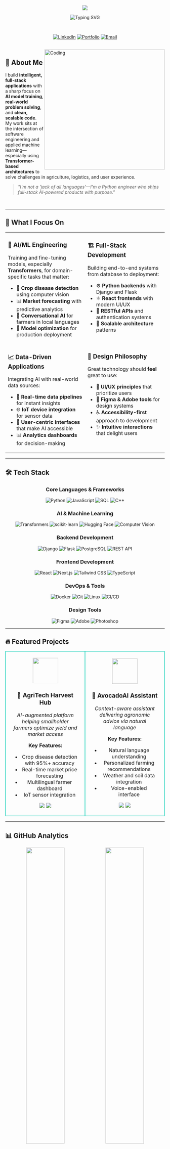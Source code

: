 <div align="center">

<img src="https://capsule-render.vercel.app/api?type=waving&color=gradient&customColorList=12,14,18&height=200&section=header&text=Philippe%20Mugisha&fontSize=50&fontColor=2DD4BF&animation=twinkling&fontAlignY=38&desc=AI%20Engineer%20%7C%20Python%20Specialist%20%7C%20Full-Stack%20Developer&descAlignY=55&descSize=16&descColor=FFFFFF" />

</div>

<div align="center">

![Typing SVG](https://readme-typing-svg.demolab.com?font=Fira+Code&weight=600&size=26&duration=2800&pause=1000&color=2DD4BF&center=true&vCenter=true&width=650&lines=Building+Intelligent+Applications;Transforming+Agriculture+with+AI;Training+Transformer+Models;Shipping+Full-Stack+AI+Products)

<br>

[![LinkedIn](https://img.shields.io/badge/LinkedIn-Connect-0A66C2?style=for-the-badge&logo=linkedin&logoColor=white)](https://www.linkedin.com/in/philippe-mugisha-934470272/)
[![Portfolio](https://img.shields.io/badge/Portfolio-Visit-14B8A6?style=for-the-badge&logo=vercel&logoColor=white)](https://philippe-kappa.vercel.app/)
[![Email](https://img.shields.io/badge/Email-Contact-EA4335?style=for-the-badge&logo=gmail&logoColor=white)](mailto:mugishaphilippe3@gmail.com)

</div>

<br>

<img align="right" alt="Coding" width="380" src="https://user-images.githubusercontent.com/74038190/229223263-cf2e4b07-2615-4f87-9c38-e37600f8381a.gif">

## 🚀 About Me

I build **intelligent, full-stack applications** with a sharp focus on **AI model training**, **real-world problem solving**, and **clean, scalable code**. My work sits at the intersection of software engineering and applied machine learning—especially using **Transformer-based architectures** to solve challenges in agriculture, logistics, and user experience.

> *"I'm not a 'jack of all languages'—I'm a Python engineer who ships full-stack AI-powered products with purpose."*

<br clear="right"/>

---

## 🧠 What I Focus On

<table>
<tr>
<td width="50%" valign="top">

### 🤖 AI/ML Engineering
Training and fine-tuning models, especially **Transformers**, for domain-specific tasks that matter:

- 🌾 **Crop disease detection** using computer vision
- 📊 **Market forecasting** with predictive analytics  
- 💬 **Conversational AI** for farmers in local languages
- 🔬 **Model optimization** for production deployment

</td>
<td width="50%" valign="top">

### 🏗️ Full-Stack Development
Building end-to-end systems from database to deployment:

- ⚙️ **Python backends** with Django and Flask
- ⚛️ **React frontends** with modern UI/UX
- 🔗 **RESTful APIs** and authentication systems
- 🚀 **Scalable architecture** patterns

</td>
</tr>
<tr>
<td width="50%" valign="top">

### 📈 Data-Driven Applications
Integrating AI with real-world data sources:

- 📡 **Real-time data pipelines** for instant insights
- 🌐 **IoT device integration** for sensor data
- 🎨 **User-centric interfaces** that make AI accessible
- 📊 **Analytics dashboards** for decision-making

</td>
<td width="50%" valign="top">

### 💎 Design Philosophy
Great technology should **feel** great to use:

- 🎯 **UI/UX principles** that prioritize users
- 🎨 **Figma & Adobe tools** for design systems
- ♿ **Accessibility-first** approach to development
- ✨ **Intuitive interactions** that delight users

</td>
</tr>
</table>

---

## 🛠️ Tech Stack

<div align="center">

### Core Languages & Frameworks

![Python](https://img.shields.io/badge/Python-Expert-3776AB?style=for-the-badge&logo=python&logoColor=white)
![JavaScript](https://img.shields.io/badge/JavaScript-Advanced-F7DF1E?style=for-the-badge&logo=javascript&logoColor=black)
![SQL](https://img.shields.io/badge/SQL-Proficient-4479A1?style=for-the-badge&logo=postgresql&logoColor=white)
![C++](https://img.shields.io/badge/C++-Intermediate-00599C?style=for-the-badge&logo=cplusplus&logoColor=white)

### AI & Machine Learning

![Transformers](https://img.shields.io/badge/🤗_Transformers-Specialist-FFD21E?style=for-the-badge)
![scikit-learn](https://img.shields.io/badge/scikit--learn-F7931E?style=for-the-badge&logo=scikitlearn&logoColor=white)
![Hugging Face](https://img.shields.io/badge/Hugging_Face-FFD21E?style=for-the-badge&logo=huggingface&logoColor=black)
![Computer Vision](https://img.shields.io/badge/Computer_Vision-5C3EE8?style=for-the-badge&logo=opencv&logoColor=white)

### Backend Development

![Django](https://img.shields.io/badge/Django-092E20?style=for-the-badge&logo=django&logoColor=white)
![Flask](https://img.shields.io/badge/Flask-000000?style=for-the-badge&logo=flask&logoColor=white)
![PostgreSQL](https://img.shields.io/badge/PostgreSQL-4169E1?style=for-the-badge&logo=postgresql&logoColor=white)
![REST API](https://img.shields.io/badge/REST_API-009688?style=for-the-badge&logo=fastapi&logoColor=white)

### Frontend Development

![React](https://img.shields.io/badge/React-61DAFB?style=for-the-badge&logo=react&logoColor=black)
![Next.js](https://img.shields.io/badge/Next.js-000000?style=for-the-badge&logo=nextdotjs&logoColor=white)
![Tailwind CSS](https://img.shields.io/badge/Tailwind-06B6D4?style=for-the-badge&logo=tailwindcss&logoColor=white)
![TypeScript](https://img.shields.io/badge/TypeScript-3178C6?style=for-the-badge&logo=typescript&logoColor=white)

### DevOps & Tools

![Docker](https://img.shields.io/badge/Docker-2496ED?style=for-the-badge&logo=docker&logoColor=white)
![Git](https://img.shields.io/badge/Git-F05032?style=for-the-badge&logo=git&logoColor=white)
![Linux](https://img.shields.io/badge/Linux-FCC624?style=for-the-badge&logo=linux&logoColor=black)
![CI/CD](https://img.shields.io/badge/CI/CD-2088FF?style=for-the-badge&logo=githubactions&logoColor=white)

### Design Tools

![Figma](https://img.shields.io/badge/Figma-F24E1E?style=for-the-badge&logo=figma&logoColor=white)
![Adobe](https://img.shields.io/badge/Adobe-FF0000?style=for-the-badge&logo=adobe&logoColor=white)
![Photoshop](https://img.shields.io/badge/Photoshop-31A8FF?style=for-the-badge&logo=adobephotoshop&logoColor=white)

</div>

---

## 🔥 Featured Projects

<div align="center">

<table>
<tr>
<td width="50%" align="center" style="border: 2px solid #2DD4BF; border-radius: 10px; padding: 20px;">

<img src="https://raw.githubusercontent.com/Tarikul-Islam-Anik/Animated-Fluent-Emojis/master/Emojis/Animals/Seedling.png" width="80" />

### 🌾 AgriTech Harvest Hub

*AI-augmented platform helping smallholder farmers optimize yield and market access*

**Key Features:**
- Crop disease detection with 95%+ accuracy
- Real-time market price forecasting
- Multilingual farmer dashboard
- IoT sensor integration

<img src="https://img.shields.io/badge/Status-Active_Development-success?style=for-the-badge"/>
<img src="https://img.shields.io/badge/AI-Transformers-blue?style=for-the-badge"/>

</td>
<td width="50%" align="center" style="border: 2px solid #2DD4BF; border-radius: 10px; padding: 20px;">

<img src="https://raw.githubusercontent.com/Tarikul-Islam-Anik/Animated-Fluent-Emojis/master/Emojis/Smilies/Robot.png" width="80" />

### 🤖 AvocadoAI Assistant

*Context-aware assistant delivering agronomic advice via natural language*

**Key Features:**
- Natural language understanding
- Personalized farming recommendations
- Weather and soil data integration
- Voice-enabled interface

<img src="https://img.shields.io/badge/Status-Beta_Testing-yellow?style=for-the-badge"/>
<img src="https://img.shields.io/badge/NLP-Conversational-purple?style=for-the-badge"/>

</td>
</tr>
</table>

</div>

---

## 📊 GitHub Analytics

<div align="center">

<img width="49%" src="https://github-readme-stats.vercel.app/api?username=Philippe012&show_icons=true&theme=tokyonight&hide_border=true&bg_color=0D1117&title_color=2DD4BF&icon_color=2DD4BF&text_color=FFFFFF&ring_color=2DD4BF" />
<img width="49%" src="https://github-readme-streak-stats.herokuapp.com/?user=Philippe012&theme=tokyonight&hide_border=true&background=0D1117&stroke=2DD4BF&ring=2DD4BF&fire=F97316&currStreakLabel=2DD4BF&sideLabels=2DD4BF" />

<img width="49%" src="https://github-readme-stats.vercel.app/api/top-langs/?username=Philippe012&layout=compact&theme=tokyonight&hide_border=true&bg_color=0D1117&title_color=2DD4BF&text_color=FFFFFF&langs_count=8" />
<img width="49%" src="https://github-readme-activity-graph.vercel.app/graph?username=Philippe012&theme=react-dark&hide_border=true&bg_color=0D1117&color=2DD4BF&line=2DD4BF&point=FFFFFF&area=true" />

</div>

<br>

<div align="center">

### 🏆 GitHub Achievements

![trophy](https://github-profile-trophy.vercel.app/?username=Philippe012&theme=darkhub&no-frame=true&no-bg=false&margin-w=4&column=7&title=MultiLanguage,Commits,Repositories,Stars,Followers,PullRequest,Issues)

</div>

---

## 🌱 Open to Collaborate On

<div align="center">

<table>
<tr>
<td width="33%" align="center">

### 🌾 Agriculture & Sustainability

AI solutions for smallholder farmers, climate-smart agriculture, and sustainable food systems

</td>
<td width="33%" align="center">

### 🚀 Emerging Markets Tech

Applications that solve real problems in developing regions with scalable, accessible technology

</td>
<td width="33%" align="center">

### 🧠 Applied Machine Learning

Production-ready ML systems that create measurable impact, not just proof-of-concepts

</td>
</tr>
<tr>
<td width="33%" align="center">

### 💻 Full-Stack AI Products

End-to-end applications that seamlessly integrate AI into user experiences

</td>
<td width="33%" align="center">

### 🏗️ Clean Architecture

Scalable production systems with maintainable code and solid engineering practices

</td>
<td width="33%" align="center">

### 🔧 Developer Tools

Open source Python, Django ecosystem tools, and productivity utilities for developers

</td>
</tr>
</table>

**If your project aligns with creating meaningful impact through technology, let's build something together! 🚀**

</div>

---

## 💡 Philosophy

<div align="center">

<img width="100%" src="https://user-images.githubusercontent.com/74038190/212284100-561aa473-3905-4a80-b561-0d28506553ee.gif" />

<br><br>

### "Build with purpose. Code with clarity. Ship with impact."

AI isn't just about algorithms—it's about creating tools that genuinely improve people's lives. Every line of code should serve a purpose, every model should solve a real problem, and every product should make a difference.

<br>

</div>

---

## 🤝 Let's Connect & Collaborate

<div align="center">

### I'm always interested in discussing:

**💡 Innovative AI Applications** • **🌍 Impact-Driven Tech Projects** • **🤝 Collaboration Opportunities** • **📚 Knowledge Sharing in ML/AI**

<br>

[![Email](https://img.shields.io/badge/📧_mugishaphilippe3@gmail.com-EA4335?style=for-the-badge&logo=gmail&logoColor=white)](mailto:mugishaphilippe3@gmail.com)

[![LinkedIn](https://img.shields.io/badge/LinkedIn-Philippe_Mugisha-0A66C2?style=for-the-badge&logo=linkedin&logoColor=white)](https://www.linkedin.com/in/philippe-mugisha-934470272/)

[![Portfolio](https://img.shields.io/badge/🌐_View_My_Portfolio-14B8A6?style=for-the-badge&logo=vercel&logoColor=white)](https://philippe-kappa.vercel.app/)

<br>

<img src="https://komarev.com/ghpvc/?username=Philippe012&color=2DD4BF&style=for-the-badge&label=Profile+Views" />

<br>

**⭐ From [Philippe012](https://github.com/Philippe012) — Building the future, one commit at a time**

</div>

<br>

<div align="center">

<img src="https://capsule-render.vercel.app/api?type=waving&color=gradient&customColorList=12,14,18&height=120&section=footer" />

</div>
